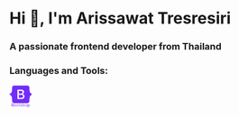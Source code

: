 <h1 align="start">Hi 👋, I'm Arissawat Tresresiri</h1>
<h3 align="start">A passionate frontend developer from Thailand</h3>

<h3 align="start">Languages and Tools:</h3>

<p align="left">
  <a href="https://getbootstrap.com" target="_blank" rel="noreferrer"> <img src="https://raw.githubusercontent.com/devicons/devicon/master/icons/bootstrap/bootstrap-plain-wordmark.svg" alt="bootstrap" width="40" height="40"/> </a>
</p>
